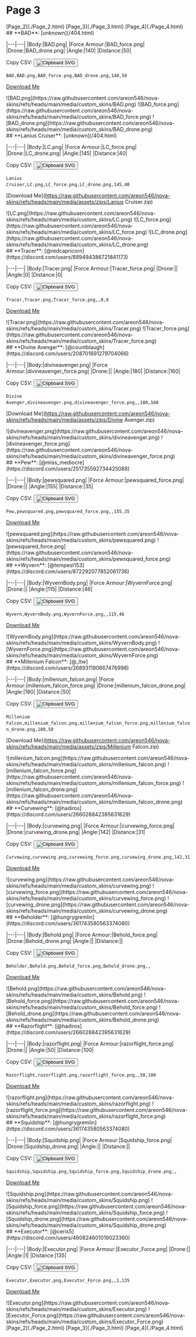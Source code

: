 # Page 3

<section class="nav">
[Page_2](./Page_2.html)
[Page_3](./Page_3.html)
[Page_4](./Page_4.html)
</section>
<section class='skins'>
<section class='skin'>
## **BAD**:
[unknown](/404.html)


|---|---|
|Body:|BAD.png|
|Force Armour:|BAD_force.png|
|Drone:|BAD_drone.png|
|Angle:|140|
|Distance:|50|

Copy CSV: <button class='copier' csv='BAD,BAD.png,BAD_force.png,BAD_drone.png,140,50'><img src='/static/svg/copy.svg' alt='Clipboard SVG'></img></button>

<code class='csv'>BAD,BAD.png,BAD_force.png,BAD_drone.png,140,50</code>

[Download Me](https://raw.githubusercontent.com/areon546/nova-skins/refs/heads/main/media/assets/zips/BAD.zip)

<section class="media">
![BAD.png](https://raw.githubusercontent.com/areon546/nova-skins/refs/heads/main/media/custom_skins/BAD.png)
![BAD_force.png](https://raw.githubusercontent.com/areon546/nova-skins/refs/heads/main/media/custom_skins/BAD_force.png)
![BAD_drone.png](https://raw.githubusercontent.com/areon546/nova-skins/refs/heads/main/media/custom_skins/BAD_drone.png)

</section>
</section>
<section class='skin'>
## **Lanius Cruiser**:
[unknown](/404.html)


|---|---|
|Body:|LC.png|
|Force Armour:|LC_force.png|
|Drone:|LC_drone.png|
|Angle:|145|
|Distance:|40|

Copy CSV: <button class='copier' csv='Lanius Cruiser,LC.png,LC_force.png,LC_drone.png,145,40'><img src='/static/svg/copy.svg' alt='Clipboard SVG'></img></button>

<code class='csv'>Lanius Cruiser,LC.png,LC_force.png,LC_drone.png,145,40</code>

[Download Me](https://raw.githubusercontent.com/areon546/nova-skins/refs/heads/main/media/assets/zips/Lanius Cruiser.zip)

<section class="media">
![LC.png](https://raw.githubusercontent.com/areon546/nova-skins/refs/heads/main/media/custom_skins/LC.png)
![LC_force.png](https://raw.githubusercontent.com/areon546/nova-skins/refs/heads/main/media/custom_skins/LC_force.png)
![LC_drone.png](https://raw.githubusercontent.com/areon546/nova-skins/refs/heads/main/media/custom_skins/LC_drone.png)

</section>
</section>
<section class='skin'>
## **Tracer**:
[@redcapricorn](https://discord.com/users/889494386721841173)


|---|---|
|Body:|Tracer.png|
|Force Armour:|Tracer_force.png|
|Drone:||
|Angle:|0|
|Distance:|0|

Copy CSV: <button class='copier' csv='Tracer,Tracer.png,Tracer_force.png,,0,0'><img src='/static/svg/copy.svg' alt='Clipboard SVG'></img></button>

<code class='csv'>Tracer,Tracer.png,Tracer_force.png,,0,0</code>

[Download Me](https://raw.githubusercontent.com/areon546/nova-skins/refs/heads/main/media/assets/zips/Tracer.zip)

<section class="media">
![Tracer.png](https://raw.githubusercontent.com/areon546/nova-skins/refs/heads/main/media/custom_skins/Tracer.png)
![Tracer_force.png](https://raw.githubusercontent.com/areon546/nova-skins/refs/heads/main/media/custom_skins/Tracer_force.png)

</section>
</section>
<section class='skin'>
## **Divine Avenger**:
[@countblaugh](https://discord.com/users/208701691279704066)


|---|---|
|Body:|divineavenger.png|
|Force Armour:|divineavenger_force.png|
|Drone:||
|Angle:|180|
|Distance:|160|

Copy CSV: <button class='copier' csv='Divine Avenger,divineavenger.png,divineavenger_force.png,,180,160'><img src='/static/svg/copy.svg' alt='Clipboard SVG'></img></button>

<code class='csv'>Divine Avenger,divineavenger.png,divineavenger_force.png,,180,160</code>

[Download Me](https://raw.githubusercontent.com/areon546/nova-skins/refs/heads/main/media/assets/zips/Divine Avenger.zip)

<section class="media">
![divineavenger.png](https://raw.githubusercontent.com/areon546/nova-skins/refs/heads/main/media/custom_skins/divineavenger.png)
![divineavenger_force.png](https://raw.githubusercontent.com/areon546/nova-skins/refs/heads/main/media/custom_skins/divineavenger_force.png)

</section>
</section>
<section class='skin'>
## **Pew**:
[@miss_mediocre](https://discord.com/users/251735592734425088)


|---|---|
|Body:|pewsquared.png|
|Force Armour:|pewsquared_force.png|
|Drone:||
|Angle:|155|
|Distance:|35|

Copy CSV: <button class='copier' csv='Pew,pewsquared.png,pewsquared_force.png,,155,35'><img src='/static/svg/copy.svg' alt='Clipboard SVG'></img></button>

<code class='csv'>Pew,pewsquared.png,pewsquared_force.png,,155,35</code>

[Download Me](https://raw.githubusercontent.com/areon546/nova-skins/refs/heads/main/media/assets/zips/Pew.zip)

<section class="media">
![pewsquared.png](https://raw.githubusercontent.com/areon546/nova-skins/refs/heads/main/media/custom_skins/pewsquared.png)
![pewsquared_force.png](https://raw.githubusercontent.com/areon546/nova-skins/refs/heads/main/media/custom_skins/pewsquared_force.png)

</section>
</section>
<section class='skin'>
## **Wyvern**:
[@tempest153](https://discord.com/users/872292077852061736)


|---|---|
|Body:|WyvernBody.png|
|Force Armour:|WyvernForce.png|
|Drone:||
|Angle:|115|
|Distance:|46|

Copy CSV: <button class='copier' csv='Wyvern,WyvernBody.png,WyvernForce.png,,115,46'><img src='/static/svg/copy.svg' alt='Clipboard SVG'></img></button>

<code class='csv'>Wyvern,WyvernBody.png,WyvernForce.png,,115,46</code>

[Download Me](https://raw.githubusercontent.com/areon546/nova-skins/refs/heads/main/media/assets/zips/Wyvern.zip)

<section class="media">
![WyvernBody.png](https://raw.githubusercontent.com/areon546/nova-skins/refs/heads/main/media/custom_skins/WyvernBody.png)
![WyvernForce.png](https://raw.githubusercontent.com/areon546/nova-skins/refs/heads/main/media/custom_skins/WyvernForce.png)

</section>
</section>
<section class='skin'>
## **Millenium Falcon**:
[@_ltw](https://discord.com/users/268931190667476998)


|---|---|
|Body:|millenium_falcon.png|
|Force Armour:|millenium_falcon_force.png|
|Drone:|millenium_falcon_drone.png|
|Angle:|180|
|Distance:|50|

Copy CSV: <button class='copier' csv='Millenium Falcon,millenium_falcon.png,millenium_falcon_force.png,millenium_falcon_drone.png,180,50'><img src='/static/svg/copy.svg' alt='Clipboard SVG'></img></button>

<code class='csv'>Millenium Falcon,millenium_falcon.png,millenium_falcon_force.png,millenium_falcon_drone.png,180,50</code>

[Download Me](https://raw.githubusercontent.com/areon546/nova-skins/refs/heads/main/media/assets/zips/Millenium Falcon.zip)

<section class="media">
![millenium_falcon.png](https://raw.githubusercontent.com/areon546/nova-skins/refs/heads/main/media/custom_skins/millenium_falcon.png)
![millenium_falcon_force.png](https://raw.githubusercontent.com/areon546/nova-skins/refs/heads/main/media/custom_skins/millenium_falcon_force.png)
![millenium_falcon_drone.png](https://raw.githubusercontent.com/areon546/nova-skins/refs/heads/main/media/custom_skins/millenium_falcon_drone.png)

</section>
</section>
<section class='skin'>
## **Curvewing**:
[@hadiros](https://discord.com/users/266028842395631629)


|---|---|
|Body:|curvewing.png|
|Force Armour:|curvewing_force.png|
|Drone:|curvewing_drone.png|
|Angle:|142|
|Distance:|31|

Copy CSV: <button class='copier' csv='Curvewing,curvewing.png,curvewing_force.png,curvewing_drone.png,142,31'><img src='/static/svg/copy.svg' alt='Clipboard SVG'></img></button>

<code class='csv'>Curvewing,curvewing.png,curvewing_force.png,curvewing_drone.png,142,31</code>

[Download Me](https://raw.githubusercontent.com/areon546/nova-skins/refs/heads/main/media/assets/zips/Curvewing.zip)

<section class="media">
![curvewing.png](https://raw.githubusercontent.com/areon546/nova-skins/refs/heads/main/media/custom_skins/curvewing.png)
![curvewing_force.png](https://raw.githubusercontent.com/areon546/nova-skins/refs/heads/main/media/custom_skins/curvewing_force.png)
![curvewing_drone.png](https://raw.githubusercontent.com/areon546/nova-skins/refs/heads/main/media/custom_skins/curvewing_drone.png)

</section>
</section>
<section class='skin'>
## **Beholder**:
[@hungrygremlin](https://discord.com/users/361743580563374080)


|---|---|
|Body:|Behold.png|
|Force Armour:|Behold_force.png|
|Drone:|Behold_drone.png|
|Angle:||
|Distance:||

Copy CSV: <button class='copier' csv='Beholder,Behold.png,Behold_force.png,Behold_drone.png,,'><img src='/static/svg/copy.svg' alt='Clipboard SVG'></img></button>

<code class='csv'>Beholder,Behold.png,Behold_force.png,Behold_drone.png,,</code>

[Download Me](https://raw.githubusercontent.com/areon546/nova-skins/refs/heads/main/media/assets/zips/Beholder.zip)

<section class="media">
![Behold.png](https://raw.githubusercontent.com/areon546/nova-skins/refs/heads/main/media/custom_skins/Behold.png)
![Behold_force.png](https://raw.githubusercontent.com/areon546/nova-skins/refs/heads/main/media/custom_skins/Behold_force.png)
![Behold_drone.png](https://raw.githubusercontent.com/areon546/nova-skins/refs/heads/main/media/custom_skins/Behold_drone.png)

</section>
</section>
<section class='skin'>
## **Razorflight**:
[@hadiros](https://discord.com/users/266028842395631629)


|---|---|
|Body:|razorflight.png|
|Force Armour:|razorflight_force.png|
|Drone:||
|Angle:|50|
|Distance:|100|

Copy CSV: <button class='copier' csv='Razorflight,razorflight.png,razorflight_force.png,,50,100'><img src='/static/svg/copy.svg' alt='Clipboard SVG'></img></button>

<code class='csv'>Razorflight,razorflight.png,razorflight_force.png,,50,100</code>

[Download Me](https://raw.githubusercontent.com/areon546/nova-skins/refs/heads/main/media/assets/zips/Razorflight.zip)

<section class="media">
![razorflight.png](https://raw.githubusercontent.com/areon546/nova-skins/refs/heads/main/media/custom_skins/razorflight.png)
![razorflight_force.png](https://raw.githubusercontent.com/areon546/nova-skins/refs/heads/main/media/custom_skins/razorflight_force.png)

</section>
</section>
<section class='skin'>
## **Squidship**:
[@hungrygremlin](https://discord.com/users/361743580563374080)


|---|---|
|Body:|Squidship.png|
|Force Armour:|Squidship_force.png|
|Drone:|Squidship_drone.png|
|Angle:||
|Distance:||

Copy CSV: <button class='copier' csv='Squidship,Squidship.png,Squidship_force.png,Squidship_drone.png,,'><img src='/static/svg/copy.svg' alt='Clipboard SVG'></img></button>

<code class='csv'>Squidship,Squidship.png,Squidship_force.png,Squidship_drone.png,,</code>

[Download Me](https://raw.githubusercontent.com/areon546/nova-skins/refs/heads/main/media/assets/zips/Squidship.zip)

<section class="media">
![Squidship.png](https://raw.githubusercontent.com/areon546/nova-skins/refs/heads/main/media/custom_skins/Squidship.png)
![Squidship_force.png](https://raw.githubusercontent.com/areon546/nova-skins/refs/heads/main/media/custom_skins/Squidship_force.png)
![Squidship_drone.png](https://raw.githubusercontent.com/areon546/nova-skins/refs/heads/main/media/custom_skins/Squidship_drone.png)

</section>
</section>
<section class='skin'>
## **Executor**:
[@ceris5](https://discord.com/users/460824601019023360)


|---|---|
|Body:|Executor.png|
|Force Armour:|Executor_Force.png|
|Drone:||
|Angle:|1|
|Distance:|135|

Copy CSV: <button class='copier' csv='Executor,Executor.png,Executor_Force.png,,1,135'><img src='/static/svg/copy.svg' alt='Clipboard SVG'></img></button>

<code class='csv'>Executor,Executor.png,Executor_Force.png,,1,135</code>

[Download Me](https://raw.githubusercontent.com/areon546/nova-skins/refs/heads/main/media/assets/zips/Executor.zip)

<section class="media">
![Executor.png](https://raw.githubusercontent.com/areon546/nova-skins/refs/heads/main/media/custom_skins/Executor.png)
![Executor_Force.png](https://raw.githubusercontent.com/areon546/nova-skins/refs/heads/main/media/custom_skins/Executor_Force.png)

</section>
</section>
</section
<section class="nav">
[Page_2](./Page_2.html)
[Page_3](./Page_3.html)
[Page_4](./Page_4.html)
</section>